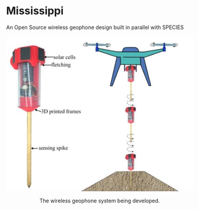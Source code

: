 # Mississippi

An Open Source wireless geophone design built in parallel with SPECIES

<p align="center">
<img src="../../media/Columbia.JPG" alt="drawing" width="600"/>
</p>
<p align="center">
The wireless geophone system being developed.
</p>


